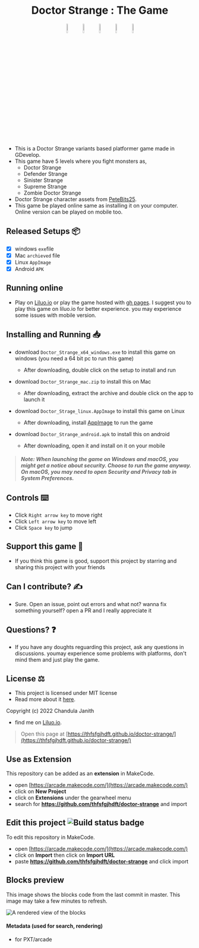 <h1 align="center">Doctor Strange : The Game</h1>

<p align="center">
  <img src="/Doctor_Strange.png" height="8%" width="8%"> <img src="/Defender_Strange.png" height="8%" width="8%"> <img src="/Sinister_Strange.png" height="8%" width="8%"> <img src="/Supreme_Strange.png" height="8%" width="8%"> <img src="/Zombie_Doctor_Strange.png" height="8%" width="8%">
</p>

- This is a Doctor Strange variants based platformer game made in GDevelop.
- This game have 5 levels where you fight monsters as,
  - Doctor Strange
  - Defender Strange
  - Sinister Strange
  - Supreme Strange
  - Zombie Doctor Strange
- Doctor Strange character assets from [PeteBits25](https://pinterest.com/PeteBits25).
- This game be played online same as installing it on your computer. Online version can be played on mobile too.

## Released Setups 📦
- [x] windows `exe`file
- [x] Mac `archieved` file
- [x] Linux `AppImage`
- [x] Android `APK`

## Running online
- Play on [Liluo.io](https://liluo.io/games/adb2847c-fad2-4889-a763-0c66b442b9a6) or play the game hosted with [gh pages](https://rededge.is-a.dev). I suggest you to play this game on liluo.io for better experience. you may experience some issues with mobile version.

## Installing and Running 📥
- download `Doctor_Strange_x64_windows.exe` to install this game on windows (you need a 64 bit pc to run this game)
  - After downloading, double click on the setup to install and run

- download `Doctor_Strange_mac.zip` to install this on Mac
  - After downloading, extract the archive and double click on the app to launch it

- download `Doctor_Strage_linux.AppImage` to install this game on Linux
  - After downloading, install [AppImage](https://appimage.org/) to run the game

- download `Doctor_Strange_android.apk` to install this on android
  - After downloading, open it and install on it on your mobile

> ##### Note: When launching the game on Windows and macOS, you might get a notice about security. Choose to run the game anyway. On macOS, you may need to open Security and Privacy tab in System Preferences.

## Controls ⌨️
- Click `Right arrow key` to move right
- Click `Left arrow key` to move left
- Click `Space key` to jump

## Support this game 🤝
- If you think this game is good, support this project by starring and sharing this project with your friends

## Can I contribute? ✍️
- Sure. Open an issue, point out errors and what not? wanna fix something yourself? open a PR and I really appreciate it

## Questions? ❓
- If you have any doughts reguarding this project, ask any questions in discussions. youmay experience some problems with platforms, don't mind them and just play the game.

## License ⚖️
- This project is licensed under MIT license
- Read more about it [here](https://github.com/RedEdge967/Doctor-Strange/blob/master/LICENSE).

Copyright (c) 2022 Chandula Janith

- find me on [Liluo.io](https://liluo.io/Doctor_Strange).



> Open this page at [https://thfsfgjhdft.github.io/doctor-strange/](https://thfsfgjhdft.github.io/doctor-strange/)

## Use as Extension

This repository can be added as an **extension** in MakeCode.

* open [https://arcade.makecode.com/](https://arcade.makecode.com/)
* click on **New Project**
* click on **Extensions** under the gearwheel menu
* search for **https://github.com/thfsfgjhdft/doctor-strange** and import

## Edit this project ![Build status badge](https://github.com/thfsfgjhdft/doctor-strange/workflows/MakeCode/badge.svg)

To edit this repository in MakeCode.

* open [https://arcade.makecode.com/](https://arcade.makecode.com/)
* click on **Import** then click on **Import URL**
* paste **https://github.com/thfsfgjhdft/doctor-strange** and click import

## Blocks preview

This image shows the blocks code from the last commit in master.
This image may take a few minutes to refresh.

![A rendered view of the blocks](https://github.com/thfsfgjhdft/doctor-strange/raw/master/.github/makecode/blocks.png)

#### Metadata (used for search, rendering)

* for PXT/arcade
<script src="https://makecode.com/gh-pages-embed.js"></script><script>makeCodeRender("{{ site.makecode.home_url }}", "{{ site.github.owner_name }}/{{ site.github.repository_name }}");</script>
